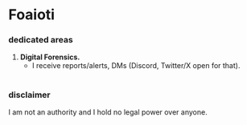 # Foaioti
### dedicated areas
1. **Digital Forensics.**
   - I receive reports/alerts, DMs (Discord, Twitter/X open for that).

#
### disclaimer
I am not an authority and I hold no legal power over anyone.
